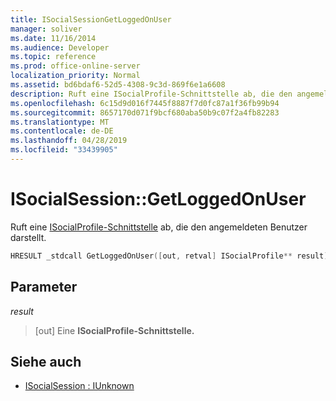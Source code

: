 ```yaml
---
title: ISocialSessionGetLoggedOnUser
manager: soliver
ms.date: 11/16/2014
ms.audience: Developer
ms.topic: reference
ms.prod: office-online-server
localization_priority: Normal
ms.assetid: bd6bdaf6-52d5-4308-9c3d-869f6e1a6608
description: Ruft eine ISocialProfile-Schnittstelle ab, die den angemeldeten Benutzer darstellt.
ms.openlocfilehash: 6c15d9d016f7445f8887f7d0fc87a1f36fb99b94
ms.sourcegitcommit: 8657170d071f9bcf680aba50b9c07f2a4fb82283
ms.translationtype: MT
ms.contentlocale: de-DE
ms.lasthandoff: 04/28/2019
ms.locfileid: "33439905"
---
```

# <a name="isocialsessiongetloggedonuser"></a>ISocialSession::GetLoggedOnUser

Ruft eine [ISocialProfile-Schnittstelle](isocialprofileisocialperson.md) ab, die den angemeldeten Benutzer darstellt. 
  
```cpp
HRESULT _stdcall GetLoggedOnUser([out, retval] ISocialProfile** result);
```

## <a name="parameters"></a>Parameter

_result_
  
> [out] Eine **ISocialProfile-Schnittstelle.** 
    
## <a name="see-also"></a>Siehe auch

- [ISocialSession : IUnknown](isocialsessioniunknown.md)

